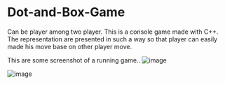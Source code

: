 # Dot-and-Box-Game
Can be player among two player.  This is a console game made with C++. The representation are presented in such a way so that player can easily made his move base on other player move.



This are some screenshot of a running game..
![image](https://user-images.githubusercontent.com/55630610/143187814-422a503e-8162-43db-bfc6-fb6cfbb5cd89.png)

![image](https://user-images.githubusercontent.com/55630610/143187930-9fd993dc-f286-4ffc-9554-d0234d89b80b.png)
